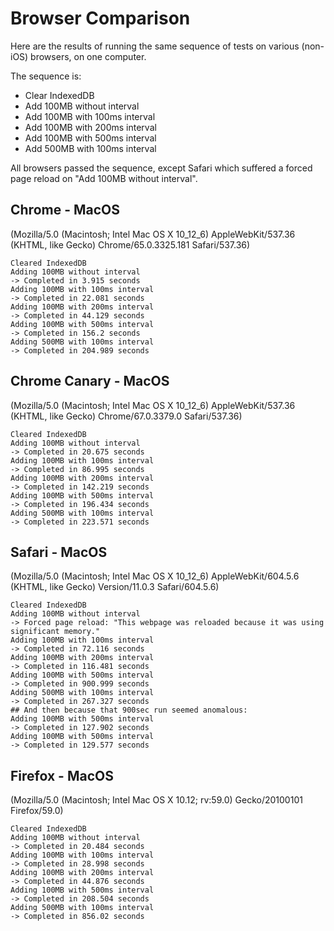 # Browser Comparison

Here are the results of running the same sequence of tests on various (non-iOS) browsers, on one computer. 

The sequence is: 

* Clear IndexedDB
* Add 100MB without interval
* Add 100MB with 100ms interval
* Add 100MB with 200ms interval
* Add 100MB with 500ms interval
* Add 500MB with 100ms interval

All browsers passed the sequence, except Safari which suffered a forced page reload on "Add 100MB without interval".

## Chrome - MacOS 
(Mozilla/5.0 (Macintosh; Intel Mac OS X 10_12_6) AppleWebKit/537.36 (KHTML, like Gecko) Chrome/65.0.3325.181 Safari/537.36)

```
Cleared IndexedDB
Adding 100MB without interval
-> Completed in 3.915 seconds
Adding 100MB with 100ms interval
-> Completed in 22.081 seconds
Adding 100MB with 200ms interval
-> Completed in 44.129 seconds
Adding 100MB with 500ms interval
-> Completed in 156.2 seconds
Adding 500MB with 100ms interval
-> Completed in 204.989 seconds
```

## Chrome Canary - MacOS 
(Mozilla/5.0 (Macintosh; Intel Mac OS X 10_12_6) AppleWebKit/537.36 (KHTML, like Gecko) Chrome/67.0.3379.0 Safari/537.36)

```
Cleared IndexedDB
Adding 100MB without interval
-> Completed in 20.675 seconds
Adding 100MB with 100ms interval
-> Completed in 86.995 seconds
Adding 100MB with 200ms interval
-> Completed in 142.219 seconds
Adding 100MB with 500ms interval
-> Completed in 196.434 seconds
Adding 500MB with 100ms interval
-> Completed in 223.571 seconds
```

## Safari - MacOS 
(Mozilla/5.0 (Macintosh; Intel Mac OS X 10_12_6) AppleWebKit/604.5.6 (KHTML, like Gecko) Version/11.0.3 Safari/604.5.6)

```
Cleared IndexedDB
Adding 100MB without interval
-> Forced page reload: "This webpage was reloaded because it was using significant memory."
Adding 100MB with 100ms interval
-> Completed in 72.116 seconds
Adding 100MB with 200ms interval
-> Completed in 116.481 seconds
Adding 100MB with 500ms interval
-> Completed in 900.999 seconds
Adding 500MB with 100ms interval
-> Completed in 267.327 seconds
## And then because that 900sec run seemed anomalous: 
Adding 100MB with 500ms interval
-> Completed in 127.902 seconds
Adding 100MB with 500ms interval
-> Completed in 129.577 seconds
```

## Firefox - MacOS 
(Mozilla/5.0 (Macintosh; Intel Mac OS X 10.12; rv:59.0) Gecko/20100101 Firefox/59.0)

```
Cleared IndexedDB
Adding 100MB without interval
-> Completed in 20.484 seconds
Adding 100MB with 100ms interval
-> Completed in 28.998 seconds
Adding 100MB with 200ms interval
-> Completed in 44.876 seconds
Adding 100MB with 500ms interval
-> Completed in 208.504 seconds
Adding 500MB with 100ms interval
-> Completed in 856.02 seconds
```
